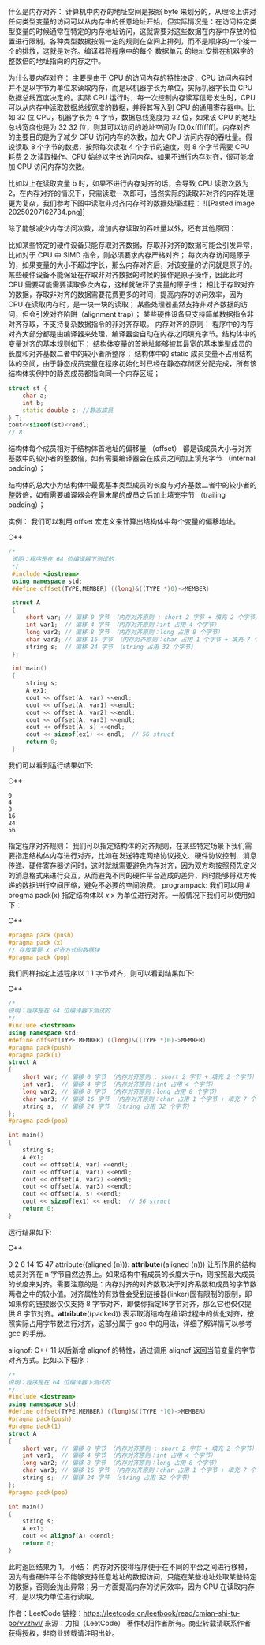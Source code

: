 什么是内存对齐：
计算机中内存的地址空间是按照 byte 来划分的，从理论上讲对任何类型变量的访问可以从内存中的任意地址开始，但实际情况是：在访问特定类型变量的时候通常在特定的内存地址访问，这就需要对这些数据在内存中存放的位置进行限制，各种类型数据按照一定的规则在空间上排列，而不是顺序的一个接一个的排放，这就是对齐。编译器将程序中的每个 数据单元 的地址安排在机器字的整数倍的地址指向的内存之中。

为什么要内存对齐：
主要是由于 CPU 的访问内存的特性决定，CPU 访问内存时并不是以字节为单位来读取内存，而是以机器字长为单位，实际机器字长由 CPU 数据总线宽度决定的。实际 CPU 运行时，每一次控制内存读写信号发生时，CPU 可以从内存中读取数据总线宽度的数据，并将其写入到 CPU 的通用寄存器中。比如 32 位 CPU，机器字长为 4 字节，数据总线宽度为 32 位，如果该 CPU 的地址总线宽度也是为 
32
32 位，则其可以访问的地址空间为 
[0,0xffffffff]。内存对齐的主要目的是为了减少 CPU 访问内存的次数，加大 CPU 访问内存的吞吐量。假设读取 8 个字节的数据，按照每次读取 4 个字节的速度，则 8 个字节需要 CPU 耗费 2 次读取操作。CPU 始终以字长访问内存，如果不进行内存对齐，很可能增加 CPU 访问内存的次数。

比如以上在读取变量 b 时，如果不进行内存对齐的话，会导致 CPU 读取次数为 2，在内存对齐的情况下，只需读取一次即可，当然实际的读取非对齐的内存处理更为复杂，我们参考下图中读取非对齐内存时的数据处理过程：
![[Pasted image 20250207162734.png]]

除了能够减少内存访问次数，增加内存读取的吞吐量以外，还有其他原因：

比如某些特定的硬件设备只能存取对齐数据，存取非对齐的数据可能会引发异常，比如对于 CPU 中 SIMD 指令，则必须要求内存严格对齐；
每次内存访问是原子的，如果变量的大小不超过字长，那么内存对齐后，对该变量的访问就是原子的。某些硬件设备不能保证在存取非对齐数据的时候的操作是原子操作，因此此时 CPU 需要可能需要读取多次内存，这样就破坏了变量的原子性；
相比于存取对齐的数据，存取非对齐的数据需要花费更多的时间，提高内存的访问效率，因为 CPU 在读取内存时，是一块一块的读取；
某些处理器虽然支持非对齐数据的访问，但会引发对齐陷阱（alignment trap）；
某些硬件设备只支持简单数据指令非对齐存取，不支持复杂数据指令的非对齐存取。
内存对齐的原则：
程序中的内存对齐大部分都是由编译器来处理，编译器会自动在内存之间填充字节。结构体中的变量对齐的基本规则如下：
结构体变量的首地址能够被其最宽的基本类型成员的长度和对齐基数二者中的较小者所整除；
结构体中的 static 成员变量不占用结构体的空间，由于静态成员变量在程序初始化时已经在静态存储区分配完成，所有该结构体实例中的静态成员都指向同一个内存区域；

```c++
struct st {
    char a;
    int b;
    static double c; //静态成员
} T;
cout<<sizeof(st)<<endl;
// 8
```

结构体每个成员相对于结构体首地址的偏移量 （offset） 都是该成员大小与对齐基数中的较小者的整数倍，如有需要编译器会在成员之间加上填充字节 （internal padding）；

结构体的总大小为结构体中最宽基本类型成员的长度与对齐基数二者中的较小者的整数倍，如有需要编译器会在最末尾的成员之后加上填充字节 （trailing padding）；

实例：
我们可以利用 offset 宏定义来计算出结构体中每个变量的偏移地址。

C++
```c++
/*
 说明：程序是在 64 位编译器下测试的
 */
 #include <iostream>
 using namespace std;
 #define offset(TYPE,MEMBER) ((long)&((TYPE *)0)->MEMBER)

 struct A
 {
     short var; // 偏移 0 字节 （内存对齐原则 : short 2 字节 + 填充 2 个字节）
     int var1;  // 偏移 4 字节 （内存对齐原则：int 占用 4 个字节）
     long var2; // 偏移 8 字节 （内存对齐原则：long 占用 8 个字节）
     char var3; // 偏移 16 字节 （内存对齐原则：char 占用 1 个字节 + 填充 7 个字节）
     string s;  // 偏移 24 字节 （string 占用 32 个字节）
 };

 int main()
 {
     string s;
     A ex1;
     cout << offset(A, var) <<endl;
     cout << offset(A, var1) <<endl;
     cout << offset(A, var2) <<endl;
     cout << offset(A, var3) <<endl;
     cout << offset(A, s) <<endl;
     cout << sizeof(ex1) << endl;  // 56 struct
     return 0;
 }
```
我们可以看到运行结果如下:

C++

```
0
4
8
16
24
56
```
指定程序对齐规则：
我们可以指定结构体的对齐规则，在某些特定场景下我们需要指定结构体内存进行对齐，比如在发送特定网络协议报文、硬件协议控制、消息传递、硬件寄存器访问时，这时就就需要避免内存对齐，因为双方均按照预先定义的消息格式来进行交互，从而避免不同的硬件平台造成的差异，同时能够将双方传递的数据进行空间压缩，避免不必要的空间浪费。
programpack: 我们可以用 # progma pack(x) 指定结构体以 
𝑥
x 为单位进行对齐。一般情况下我们可以使用如下：

C++

```c++
#pragma pack（push）
#pragma pack（x）
// 存放需要 x 对齐方式的数据块
#pragma pack（pop）
```
我们同样指定上述程序以 
1
1 字节对齐，则可以看到结果如下:

C++
```c++
/*
说明：程序是在 64 位编译器下测试的
*/
#include <iostream>
using namespace std;
#define offset(TYPE,MEMBER) ((long)&((TYPE *)0)->MEMBER)
#pragma pack(push)
#pragma pack(1)
struct A
{
    short var; // 偏移 0 字节 （内存对齐原则 : short 2 字节 + 填充 2 个字节）
    int var1;  // 偏移 4 字节 （内存对齐原则：int 占用 4 个字节）
    long var2; // 偏移 8 字节 （内存对齐原则：long 占用 8 个字节）
    char var3; // 偏移 16 字节 （内存对齐原则：char 占用 1 个字节 + 填充 7 个字节）
    string s;  // 偏移 24 字节 （string 占用 32 个字节）
};
#pragma pack(pop)

int main()
{
    string s;
    A ex1;
    cout << offset(A, var) <<endl;
    cout << offset(A, var1) <<endl;
    cout << offset(A, var2) <<endl;
    cout << offset(A, var3) <<endl;
    cout << offset(A, s) <<endl;
    cout << sizeof(ex1) << endl;  // 56 struct
    return 0;
}
```
运行结果如下:

C++

0
2
6
14
15
47
attribute((aligned (n))): __attribute__((aligned (n))) 让所作用的结构成员对齐在 n 字节自然边界上。如果结构中有成员的长度大于n，则按照最大成员的长度来对齐。需要注意的是：内存对齐的对齐数取决于对齐系数和成员的字节数两者之中的较小值。对齐属性的有效性会受到链接器(linker)固有限制的限制，即如果你的链接器仅仅支持 8 字节对齐，即使你指定16字节对齐，那么它也仅仅提供 8 字节对齐。__attribute__((packed)) 表示取消结构在编译过程中的优化对齐，按照实际占用字节数进行对齐，这部分属于 gcc 中的用法，详细了解详情可以参考 gcc 的手册。

alignof: C++ 11 以后新增 alignof 的特性，通过调用 alignof 返回当前变量的字节对齐方式。比如以下程序：

```C++ []
/*
说明：程序是在 64 位编译器下测试的
*/
#include <iostream>
using namespace std;
#define offset(TYPE,MEMBER) ((long)&((TYPE *)0)->MEMBER)
#pragma pack(push)
#pragma pack(1)
struct A
{
    short var; // 偏移 0 字节 （内存对齐原则 : short 2 字节 + 填充 2 个字节）
    int var1;  // 偏移 4 字节 （内存对齐原则：int 占用 4 个字节）
    long var2; // 偏移 8 字节 （内存对齐原则：long 占用 8 个字节）
    char var3; // 偏移 16 字节 （内存对齐原则：char 占用 1 个字节 + 填充 7 个字节）
    string s;  // 偏移 24 字节 （string 占用 32 个字节）
};
#pragma pack(pop)

int main()
{
    string s;
    A ex1;
    cout << alignof(A) <<endl;
    return 0;
}
```
此时返回结果为 $1$。
小结：
内存对齐使得程序便于在不同的平台之间进行移植，因为有些硬件平台不能够支持任意地址的数据访问，只能在某些地址处取某些特定的数据，否则会抛出异常；另一方面提高内存的访问效率，因为 CPU 在读取内存时，是以块为单位进行读取。

作者：LeetCode
链接：https://leetcode.cn/leetbook/read/cmian-shi-tu-po/vvzhvi/
来源：力扣（LeetCode）
著作权归作者所有。商业转载请联系作者获得授权，非商业转载请注明出处。